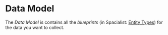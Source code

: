 # Data Model

The *Data Model* is contains all the _blueprints_ (in Spacialist: [Entity Types](/data/entity-type.md)) for the data you want to collect.
